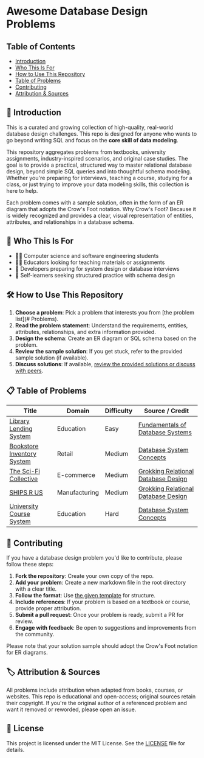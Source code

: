 # Awesome Database Design Problems

## Table of Contents

- [Introduction](#-introduction)
- [Who This Is For](#-who-this-is-for)
- [How to Use This Repository](#-how-to-use-this-repository)
- [Table of Problems](#-table-of-problems)
- [Contributing](#-contributing)
- [Attribution & Sources](#-attribution--sources)

## 📘 Introduction

This is a curated and growing collection of high-quality, real-world database design challenges. This repo is designed for anyone who wants to go beyond writing SQL and focus on the **core skill of data modeling**.

This repository aggregates problems from textbooks, university assignments, industry-inspired scenarios, and original case studies. The goal is to provide a practical, structured way to master relational database design, beyond simple SQL queries and into thoughtful schema modeling. Whether you're preparing for interviews, teaching a course, studying for a class, or just trying to improve your data modeling skills, this collection is here to help.

Each problem comes with a sample solution, often in the form of an ER diagram that adopts the Crow's Foot notation. Why Crow's Foot? Because it is widely recognized and provides a clear, visual representation of entities, attributes, and relationships in a database schema.

## 🎯 Who This Is For

- 🧑‍🎓 Computer science and software engineering students
- 👨‍🏫 Educators looking for teaching materials or assignments
- 💼 Developers preparing for system design or database interviews
- 🧪 Self-learners seeking structured practice with schema design

## 🛠️ How to Use This Repository

1. **Choose a problem**: Pick a problem that interests you from [the problem list](# Problems).
2. **Read the problem statement**: Understand the requirements, entities, attributes, relationships, and extra information provided.
3. **Design the schema**: Create an ER diagram or SQL schema based on the problem.
4. **Review the sample solution**: If you get stuck, refer to the provided sample solution (if available).
5. **Discuss solutions**: If available, [review the provided solutions or discuss with peers](https://github.com/StructuredCS/awesome-database-design-problems/discussions).

## 📋 Table of Problems

| Title                        | Domain        | Difficulty | Source / Credit                            |
|------------------------------|---------------|------------|---------------------------------------------|
| [Library Lending System](problems/library-system.md) | Education | Easy | [Fundamentals of Database Systems](https://www.pearson.com/en-us/subject-catalog/p/fundamentals-of-database-systems/P200000003546) |
| [Bookstore Inventory System](problems/bookstore-system.md) | Retail | Medium | [Database System Concepts](https://db-book.com/)   |
| [The Sci-Fi Collective](problems/The-Sci-fi-collective.md) | E-commerce | Medium | [Grokking Relational Database Design](https://mng.bz/PRER) |
| [SHIPS R US](problems/SHIPS-R-US.md) | Manufacturing | Medium | [Grokking Relational Database Design](https://mng.bz/PRER) |
| [University Course System](problems/university-system.md) | Education | Hard | [Database System Concepts](https://db-book.com/) |

## 🤝 Contributing

If you have a database design problem you'd like to contribute, please follow these steps:

1. **Fork the repository**: Create your own copy of the repo.
2. **Add your problem**: Create a new markdown file in the root directory with a clear title.
3. **Follow the format**: Use [the given template](format.md) for structure.
4. **Include references**: If your problem is based on a textbook or course, provide proper attribution.
5. **Submit a pull request**: Once your problem is ready, submit a PR for review.
6. **Engage with feedback**: Be open to suggestions and improvements from the community.

Please note that your solution sample should adopt the Crow's Foot notation for ER diagrams.

## 🏷 Attribution & Sources

All problems include attribution when adapted from books, courses, or websites. This repo is educational and open-access; original sources retain their copyright. If you're the original author of a referenced problem and want it removed or reworded, please open an issue.

## 📄 License

This project is licensed under the MIT License. See the [LICENSE](LICENSE) file for details.
